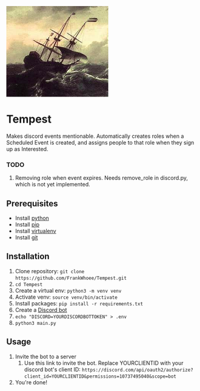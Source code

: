 ![](tempest.png)
# Tempest
Makes discord events mentionable. Automatically creates roles when a Scheduled Event is created, and assigns people to that role when they sign up as Interested.

### TODO
1. Removing role when event expires. Needs remove_role in discord.py, which is not yet implemented.

## Prerequisites
* Install [python](https://wiki.python.org/moin/BeginnersGuide/Download)
* Install [pip](https://pip.pypa.io/en/stable/installation/)
* Install [virtualenv](https://pypi.org/project/virtualenv/)
* Install [git](https://git-scm.com/book/en/v2/Getting-Started-Installing-Git)

## Installation

1. Clone repository: `git clone https://github.com/FrankWhoee/Tempest.git`
2. `cd Tempest`
3. Create a virtual env: `python3 -m venv venv`
4. Activate venv: `source venv/bin/activate`
5. Install packages: `pip install -r requirements.txt`
7. Create a [Discord bot](https://discordpy.readthedocs.io/en/stable/discord.html)
8. `echo "DISCORD=YOURDISCORDBOTTOKEN" > .env`
9. `python3 main.py`
## Usage
1. Invite the bot to a server
    1. Use this link to invite the bot. Replace YOURCLIENTID with your discord bot's client ID: `https://discord.com/api/oauth2/authorize?client_id=YOURCLIENTID&permissions=10737495040&scope=bot` 
7. You're done!

